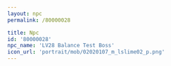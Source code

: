 ```yaml
---
layout: npc
permalink: /80000028

title: Npc
id: '80000028'
npc_name: 'LV28 Balance Test Boss'
icon_url: 'portrait/mob/02020107_m_lslime02_p.png'
---
```

